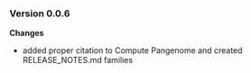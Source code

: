 ### Version 0.0.6
__Changes__
- added proper citation to Compute Pangenome and created RELEASE_NOTES.md families
